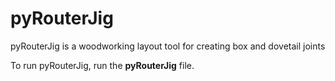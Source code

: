 # pyRouterJig
pyRouterJig is a woodworking layout tool for creating box and dovetail joints

To run pyRouterJig, run the <b>pyRouterJig</b> file.

